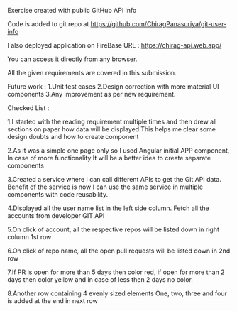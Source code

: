 Exercise created with public GitHub API info

Code is added to git repo at https://github.com/ChiragPanasuriya/git-user-info

I also deployed application on FireBase URL : https://chirag-api.web.app/

You can access it directly from any browser.

All the given requirements are covered in this submission.

Future work : 1.Unit test cases 2.Design correction with more material UI components 3.Any improvement as per new requirement.

Checked List :

1.I started with the reading requirement multiple times and then drew all sections on paper how data will be displayed.This helps me clear some design doubts and how to create component

2.As it was a simple one page only so I used Angular initial APP component, In case of more functionality It will be a better idea to create separate components

3.Created a service where I can call different APIs to get the Git API data. Benefit of the service is now I can use the same service in multiple components with code reusability.

4.Displayed all the user name list in the left side column. Fetch all the accounts from developer GIT API

5.On click of account, all the respective repos will be listed down in right column 1st row

6.On click of repo name, all the open pull requests will be listed down in 2nd row

7.If PR is open for more than 5 days then color red, if open for more than 2 days then color yellow and in case of less then 2 days no color.

8.Another row containing 4 evenly sized elements One, two, three and four is added at the end in next row
